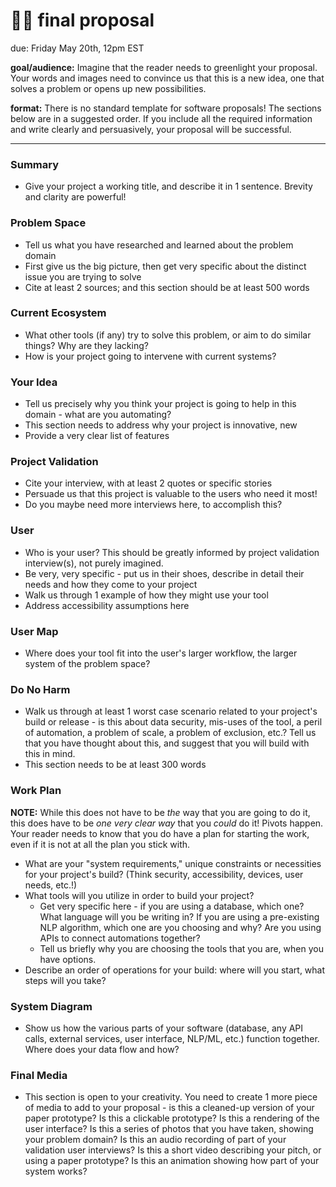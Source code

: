 # 🤖📄 final proposal 

due: Friday May 20th, 12pm EST 

**goal/audience:** Imagine that the reader needs to greenlight your proposal. Your words and images need to convince us that this is a new idea, one that solves a problem or opens up new possibilities. 

**format:** There is no standard template for software proposals! The sections below are in a suggested order. If you include all the required information and write clearly and persuasively, your proposal will be successful.

---

### Summary
- Give your project a working title, and describe it in 1 sentence. Brevity and clarity are powerful!

### Problem Space
- Tell us what you have researched and learned about the problem domain
- First give us the big picture, then get very specific about the distinct issue you are trying to solve
- Cite at least 2 sources; and this section should be at least 500 words

### Current Ecosystem
 - What other tools (if any) try to solve this problem, or aim to do similar things? Why are they lacking?
 - How is your project going to intervene with current systems?

### Your Idea
 - Tell us precisely why you think your project is going to help in this domain - what are you automating?
 - This section needs to address why your project is innovative, new
 - Provide a very clear list of features

### Project Validation
- Cite your interview, with at least 2 quotes or specific stories
- Persuade us that this project is valuable to the users who need it most!
- Do you maybe need more interviews here, to accomplish this? 

### User
 - Who is your user? This should be greatly informed by project validation interview(s), not purely imagined.
 - Be very, very specific - put us in their shoes, describe in detail their needs and how they come to your project
 - Walk us through 1 example of how they might use your tool
 - Address accessibility assumptions here

### User Map
- Where does your tool fit into the user's larger workflow, the larger system of the problem space?

### Do No Harm
- Walk us through at least 1 worst case scenario related to your project's build or release - is this about data security, mis-uses of the tool, a peril of automation, a problem of scale, a problem of exclusion, etc.? Tell us that you have thought about this, and suggest that you will build with this in mind.
- This section needs to be at least 300 words

### Work Plan
**NOTE:** While this does not have to be _the_ way that you are going to do it, this does have to be _one very clear way_ that you _could_ do it! Pivots happen. Your reader needs to know that you do have a plan for starting the work, even if it is not at all the plan you stick with.
- What are your "system requirements," unique constraints or necessities for your project's build? (Think security, accessibility, devices, user needs, etc.!)
- What tools will you utilize in order to build your project?
  - Get very specific here - if you are using a database, which one? What language will you be writing in? If you are using a pre-existing NLP algorithm, which one are you choosing and why? Are you using APIs to connect automations together?  
  - Tell us briefly why you are choosing the tools that you are, when you have options.
- Describe an order of operations for your build: where will you start, what steps will you take?

### System Diagram
- Show us how the various parts of your software (database, any API calls, external services, user interface, NLP/ML, etc.) function together. Where does your data flow and how?

### Final Media
- This section is open to your creativity. You need to create 1 more piece of media to add to your proposal - is this a cleaned-up version of your paper prototype? Is this a clickable prototype? Is this a rendering of the user interface? Is this a series of photos that you have taken, showing your problem domain? Is this an audio recording of part of your validation user interviews? Is this a short video describing your pitch, or using a paper prototype? Is this an animation showing how part of your system works? 

